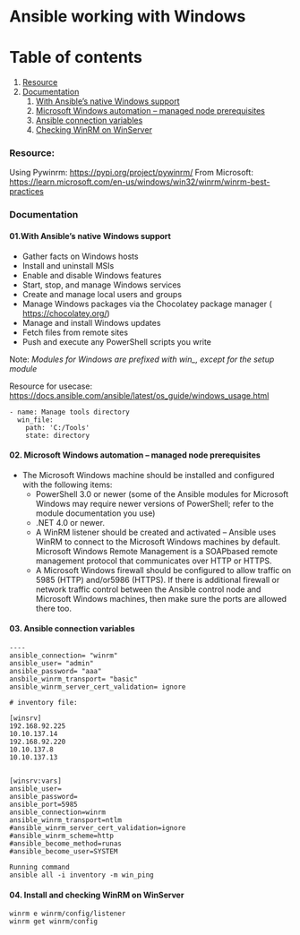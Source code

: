# Ansible working with Windows



# Table of contents
1. [Resource](#Resource)
2. [Documentation](#Documentation)
    1. [With Ansible’s native Windows support](#Documentation1)
    2. [Microsoft Windows automation – managed node prerequisites](#Documentation2)
    3. [Ansible connection variables](#Documentation3)
    4. [Checking WinRM on WinServer](#Documentation4)



### Resource:<a name="Resource"></a>

Using Pywinrm: https://pypi.org/project/pywinrm/
From Microsoft: https://learn.microsoft.com/en-us/windows/win32/winrm/winrm-best-practices


### Documentation<a name="Documentation"></a>

#### 01.With Ansible’s native Windows support<a name="Documentation1"></a>
- Gather facts on Windows hosts
- Install and uninstall MSIs
- Enable and disable Windows features
- Start, stop, and manage Windows services
- Create and manage local users and groups
- Manage Windows packages via the Chocolatey package manager ( https://chocolatey.org/)
- Manage and install Windows updates
- Fetch files from remote sites
- Push and execute any PowerShell scripts you write

Note: *Modules for Windows are prefixed with win_, except for the setup module*

Resource for usecase: https://docs.ansible.com/ansible/latest/os_guide/windows_usage.html

```
- name: Manage tools directory
  win_file:
    path: 'C:/Tools'
    state: directory

```

#### 02. Microsoft Windows automation – managed node prerequisites<a name="Documentation2"></a>

- The Microsoft Windows machine should be installed and configured with the following items: 
  + PowerShell 3.0 or newer (some of the Ansible modules for Microsoft Windows may require newer versions of PowerShell; refer to the module documentation you use)
  + .NET 4.0 or newer.
  + A WinRM listener should be created and activated – Ansible uses WinRM to connect to the Microsoft Windows machines by default. Microsoft Windows Remote Management is a SOAPbased remote management protocol that communicates over HTTP or HTTPS.
  + A Microsoft Windows firewall should be configured to allow traffic on 5985 (HTTP) and/or5986 (HTTPS). If there is additional firewall or network traffic control between the Ansible control node and Microsoft Windows machines, then make sure the ports are allowed there too.


#### 03. Ansible connection variables<a name="Documentation3"></a>

```
----
ansible_connection= "winrm"
ansible_user= "admin"
ansible_password= "aaa"
ansbile_winrm_transport= "basic"
ansible_winrm_server_cert_validation= ignore

```

```
# inventory file:

[winsrv]
192.168.92.225
10.10.137.14
192.168.92.220
10.10.137.8
10.10.137.13


[winsrv:vars]
ansible_user=
ansible_password=
ansible_port=5985
ansible_connection=winrm
ansible_winrm_transport=ntlm
#ansible_winrm_server_cert_validation=ignore
#ansible_winrm_scheme=http
#ansible_become_method=runas
#ansible_become_user=SYSTEM

```


```
Running command
ansible all -i inventory -m win_ping
```

#### 04. Install and checking WinRM on WinServer<a name="Documentation4"></a>

```
winrm e winrm/config/listener
winrm get winrm/config

```









